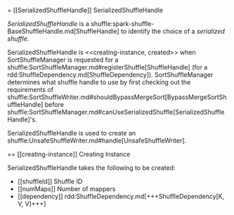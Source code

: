 = [[SerializedShuffleHandle]] SerializedShuffleHandle

*SerializedShuffleHandle* is a shuffle:spark-shuffle-BaseShuffleHandle.md[ShuffleHandle] to identify the choice of a *serialized shuffle*.

SerializedShuffleHandle is <<creating-instance, created>> when SortShuffleManager is requested for a shuffle:SortShuffleManager.md#registerShuffle[ShuffleHandle] (for a rdd:ShuffleDependency.md[ShuffleDependency]). SortShuffleManager determines what shuffle handle to use by first checking out the requirements of shuffle:SortShuffleWriter.md#shouldBypassMergeSort[BypassMergeSortShuffleHandle] before shuffle:SortShuffleManager.md#canUseSerializedShuffle[SerializedShuffleHandle]'s.

SerializedShuffleHandle is used to create an shuffle:UnsafeShuffleWriter.md#handle[UnsafeShuffleWriter].

== [[creating-instance]] Creating Instance

SerializedShuffleHandle takes the following to be created:

* [[shuffleId]] Shuffle ID
* [[numMaps]] Number of mappers
* [[dependency]] rdd:ShuffleDependency.md[+++ShuffleDependency[K, V, V]+++]
